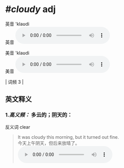 # ***\#cloudy*** adj
英音 'klaʊdi  
英音
<audio src="./media/cloudy-B.aac" controls="controls"></audio>

美音 'klaʊdi  
美音
<audio src="./media/cloudy.aac" controls="controls"></audio>



| 词频 3 |  

英文释义
---
### 1.*高义频：* **多云的；阴天的：**  
反义词 clear 

 > It was cloudy this morning, but it turned out fine.  
 > 今天上午阴天，但后来放晴了。    
<audio src="./media/1-cloudy.aac" controls="controls"></audio>


